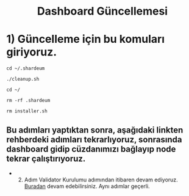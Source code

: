 <h1 align="center">Dashboard Güncellemesi


# 1) Güncelleme için bu komuları giriyoruz.

```
cd ~/.shardeum
```
```
./cleanup.sh
```
```
cd ~/
```
```
rm -rf .shardeum
```
```
rm installer.sh
```
## Bu adımları yaptıktan sonra, aşağıdaki linkten rehberdeki adımları tekrarlıyoruz, sonrasında dashboard gidip cüzdanımızı bağlayıp node tekrar çalıştırıyoruz.
 - 2. Adım Validator Kurulumu adımından itibaren devam ediyoruz.
 [Buradan](https://github.com/CoinHuntersTR/Shardeum-Sphinx-Betatesneti#2-shardeum-validator-kurulumu) devam edebilirsiniz. Aynı adımlar geçerli.
  
